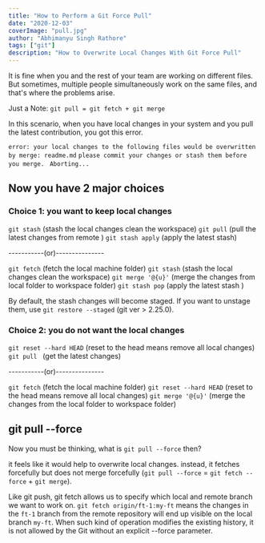 ```yaml
---
title: "How to Perform a Git Force Pull"
date: "2020-12-03"
coverImage: "pull.jpg"
author: "Abhimanyu Singh Rathore"
tags: ["git"]
description: "How to Overwrite Local Changes With Git Force Pull"
---
```


It is fine when you and the rest of your team are working on different files. But sometimes, multiple people simultaneously work on the same files, and that's where the problems arise.

Just a Note: `git pull = git fetch + git merge`

In this scenario, when you have local changes in your system and you pull the latest contribution, you got this error.

`error: your local changes to the following files would be overwritten by merge: readme.md`
`please commit your changes or stash them before you merge. `
`Aborting...`


## Now you have 2 major choices

### Choice 1: you want to keep local changes

`git stash`  (stash the local changes clean the workspace)
`git pull` (pull the latest changes from remote )
`git stash apply` (apply the latest stash)

-----------(or)---------------

`git fetch` (fetch the local machine folder)
`git stash` (stash the local changes clean the workspace)
`git merge '@{u}'` (merge the changes from local folder to workspace folder)
`git stash pop` (apply the latest stash )

By default, the stash changes will become staged. If you want to unstage them, use `git restore --staged` (git ver > 2.25.0).

### Choice 2: you do not want the local changes

`git reset --hard HEAD` (reset to the head means remove all local changes)
`git pull ` (get the latest changes)

-----------(or)---------------

`git fetch` (fetch the local machine folder)
`git reset --hard HEAD` (reset to the head means remove all local changes)
`git merge '@{u}'`  (merge the changes from the local folder to workspace folder)


## git pull --force 

Now you must be thinking, what is `git pull --force` then?

it feels like it would help to overwrite local changes. instead, it fetches forcefully but does not merge forcefully (`git pull --force` = `git fetch --force` + `git merge`).

Like git push, git fetch allows us to specify which local and remote branch we want to work on. `git fetch origin/ft-1:my-ft` means the changes in the `ft-1` branch from the remote repository will end up visible on the local branch `my-ft`. When such kind of operation modifies the existing history, it is not allowed by the Git without an explicit --force parameter.
